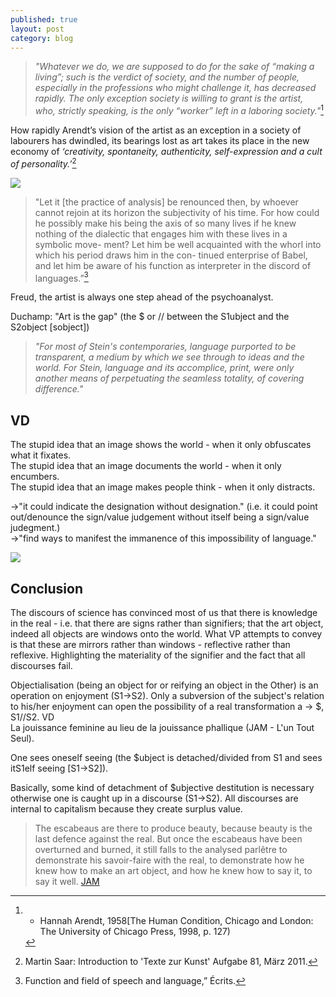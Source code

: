 ```yaml
---
published: true
layout: post
category: blog
---
```


> _"Whatever we do, we are supposed to do for the sake of “making a living”; such is the verdict of society, and the number of people, especially in the professions who might challenge it, has decreased rapidly. The only exception society is willing to grant is the artist, who, strictly speaking, is the only “worker” left in a laboring society."_[^1]



How rapidly Arendt’s vision of the artist as an exception in a society of labourers has dwindled, its bearings lost as art takes its place in the new economy of _‘creativity, spontaneity, authenticity, self-expression and a cult of personality.’_[^2]

![](/images/bankside123.png)


> "Let it [the practice of analysis] be renounced then, by whoever cannot rejoin at its horizon
the subjectivity of his time. For how could he possibly make his being the axis of so many
lives if he knew nothing of the dialectic that engages him with these lives in a symbolic move-
ment? Let him be well acquainted with the whorl into which his period draws him in the con-
tinued enterprise of Babel, and let him be aware of his function as interpreter in the discord of
languages.”[^3]

Freud, the artist is always one step ahead of the psychoanalyst.


Duchamp: "Art is the gap" (the $ or // between the S1ubject and the S2object [sobject]) 

> _"For most of Stein's contemporaries, language purported to be transparent, a medium by which we see through to ideas and the world. For Stein, language and its accomplice, print, were only another means of perpetuating the seamless totality, of covering difference."_

## VD

The stupid idea that an image shows the world - when it only obfuscates what it fixates.  
The stupid idea that an image documents the world - when it only encumbers.  
The stupid idea that an image makes people think - when it only distracts.  

->"it could indicate the designation without designation." (i.e. it could point out/denounce the sign/value judgement without itself being a sign/value judegment.)   
 ->"find ways to manifest the immanence of this impossibility of language."  

![](https://pbs.twimg.com/media/CWulkhHUwAEddGg.jpg)

## Conclusion
The discours of science has convinced most of us that there is knowledge in the real - i.e. that there are signs rather than signifiers; that the art object, indeed all objects are windows onto the world. What VP attempts to convey is that these are mirrors rather than windows - reflective rather than reflexive. Highlighting the materiality of the signifier and the fact that all discourses fail. 

Objectialisation (being an object for or reifying an object in the Other) is an operation on enjoyment (S1->S2). Only a subversion of the subject's relation to his/her enjoyment can open the possibility of a real transformation a -> $, S1//S2. VD  
La jouissance feminine au lieu de la jouissance phallique (JAM - L'un Tout Seul).  

One sees oneself seeing (the $ubject is detached/divided from S1 and sees itS1elf seeing [S1->S2]).  

Basically, some kind of detachment of $ubjective destitution is necessary otherwise one is caught up in a discourse (S1->S2). All discourses are internal to capitalism because they create surplus value.  

> The escabeaus are there to produce beauty, because beauty is the last defence against the real. But once the escabeaus have been overturned and burned, it still falls to the analysed parlêtre to demonstrate his savoir-faire with the real, to demonstrate how he knew how to make an art object, and how he knew how to say it, to say it well. [JAM](http://www.lacan.com/actuality/2014/07/lecture-by-jacques-alain-miller-paris-41514/)

[^1]: - Hannah Arendt, 1958[The Human Condition, Chicago and London: The University of Chicago Press, 1998, p. 127)
[^2]: Martin Saar: Introduction to 'Texte zur Kunst' Aufgabe 81, März 2011.
[^3]: Function and field of speech and language,” Écrits.

